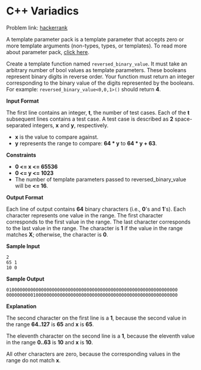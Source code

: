 # C++ Variadics
Problem link: [hackerrank](https://www.hackerrank.com/challenges/cpp-variadics/problem)

A template parameter pack is a template parameter that accepts zero or more template arguments (non-types, types, or templates). To read more about parameter pack, [click here](http://en.cppreference.com/w/cpp/language/parameter_pack).

Create a template function named `reversed_binary_value`. It must take an arbitrary number of bool values as template parameters. These booleans represent binary digits in reverse order. Your function must return an integer corresponding to the binary value of the digits represented by the booleans. For example: `reversed_binary_value<0,0,1>()` should return **4**.

**Input Format**

The first line contains an integer, **t**, the number of test cases. Each of the **t** subsequent lines contains a test case. A test case is described as **2** space-separated integers, **x** and **y**, respectively.

- **x** is the value to compare against.
- **y** represents the range to compare: **64 * y** to **64 * y + 63**.

**Constraints**
- **0 <= x <= 65536**
- **0 <= y <= 1023**
- The number of template parameters passed to reversed_binary_value will be **<= 16**.

**Output Format**

Each line of output contains **64** binary characters (i.e., **0**'s and **1**'s). Each character represents one value in the range. The first character corresponds to the first value in the range. The last character corresponds to the last value in the range. The character is **1** if the value in the range matches **X**; otherwise, the character is **0**.

**Sample Input**
```
2
65 1
10 0
```

**Sample Output**
```
0100000000000000000000000000000000000000000000000000000000000000
0000000000100000000000000000000000000000000000000000000000000000
```

**Explanation**

The second character on the first line is a **1**, because the second value in the range **64..127** is **65** and **x** is **65**.

The eleventh character on the second line is a **1**, because the eleventh value in the range **0..63** is **10** and **x** is **10**.

All other characters are zero, because the corresponding values in the range do not match **x**.